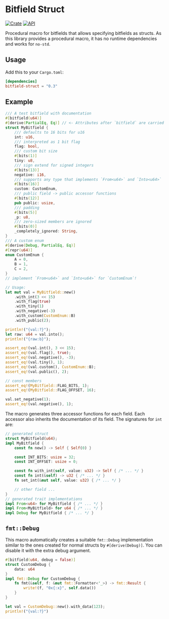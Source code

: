 # Bitfield Struct

[![Crate](https://img.shields.io/crates/v/bitfield-struct.svg)](https://crates.io/crates/bitfield-struct)
[![API](https://docs.rs/bitfield-struct/badge.svg)](https://docs.rs/bitfield-struct)

Procedural macro for bitfields that allows specifying bitfields as structs.
As this library provides a procedural macro, it has no runtime dependencies and works for `no-std`.

## Usage

Add this to your `Cargo.toml`:

```toml
[dependencies]
bitfield-struct = "0.3"
```

## Example

```rust
/// A test bitfield with documentation
#[bitfield(u64)]
#[derive(PartialEq, Eq)] // <- Attributes after `bitfield` are carried over
struct MyBitfield {
    /// defaults to 16 bits for u16
    int: u16,
    /// interpreted as 1 bit flag
    flag: bool,
    /// custom bit size
    #[bits(1)]
    tiny: u8,
    /// sign extend for signed integers
    #[bits(13)]
    negative: i16,
    /// supports any type that implements `From<u64>` and `Into<u64>`
    #[bits(16)]
    custom: CustomEnum,
    /// public field -> public accessor functions
    #[bits(12)]
    pub public: usize,
    /// padding
    #[bits(5)]
    _p: u8,
    /// zero-sized members are ignored
    #[bits(0)]
    _completely_ignored: String,
}
/// A custom enum
#[derive(Debug, PartialEq, Eq)]
#[repr(u64)]
enum CustomEnum {
    A = 0,
    B = 1,
    C = 2,
}
// implement `From<u64>` and `Into<u64>` for `CustomEnum`!

// Usage:
let mut val = MyBitfield::new()
    .with_int(3 << 15)
    .with_flag(true)
    .with_tiny(1)
    .with_negative(-3)
    .with_custom(CustomEnum::B)
    .with_public(2);

println!("{val:?}");
let raw: u64 = val.into();
println!("{raw:b}");

assert_eq!(val.int(), 3 << 15);
assert_eq!(val.flag(), true);
assert_eq!(val.negative(), -3);
assert_eq!(val.tiny(), 1);
assert_eq!(val.custom(), CustomEnum::B);
assert_eq!(val.public(), 2);

// const members
assert_eq!(MyBitfield::FLAG_BITS, 1);
assert_eq!(MyBitfield::FLAG_OFFSET, 16);

val.set_negative(1);
assert_eq!(val.negative(), 1);
```

The macro generates three accessor functions for each field.
Each accessor also inherits the documentation of its field.
The signatures for `int` are:

```rust
// generated struct
struct MyBitfield(u64);
impl MyBitfield {
    const fn new() -> Self { Self(0) }

    const INT_BITS: usize = 32;
    const INT_OFFSET: usize = 0;

    const fn with_int(self, value: u32) -> Self { /* ... */ }
    const fn int(&self) -> u32 { /* ... */ }
    fn set_int(&mut self, value: u32) { /* ... */ }

    // other field ...
}
// generated trait implementations
impl From<u64> for MyBitfield { /* ... */ }
impl From<MyBitfield> for u64 { /* ... */ }
impl Debug for MyBitfield { /* ... */ }
```

## `fmt::Debug`

This macro automatically creates a suitable `fmt::Debug` implementation
similar to the ones created for normal structs by `#[derive(Debug)]`.
You can disable it with the extra debug argument.

```rust
#[bitfield(u64, debug = false)]
struct CustomDebug {
    data: u64
}
impl fmt::Debug for CustomDebug {
    fn fmt(&self, f: &mut fmt::Formatter<'_>) -> fmt::Result {
        write!(f, "0x{:x}", self.data())
    }
}

let val = CustomDebug::new().with_data(123);
println!("{val:?}")
```
